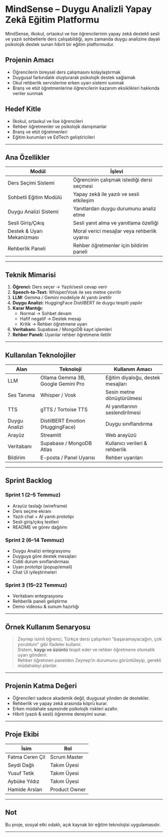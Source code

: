 # MindSense – Duygu Analizli Yapay Zekâ Eğitim Platformu

MindSense, ilkokul, ortaokul ve lise öğrencilerinin yapay zekâ destekli sesli ve yazılı sohbetlerle ders çalışabildiği, aynı zamanda duygu analizine dayalı psikolojik destek sunan hibrit bir eğitim platformudur.

## Projenin Amacı
- Öğrencilerin bireysel ders çalışmasını kolaylaştırmak
- Duygusal farkındalık oluşturarak psikolojik destek sağlamak
- Okul rehberlik servislerine erken uyarı sistemi sunmak  
- Branş ve etüt öğretmenlerine öğrencilerin kazanım eksiklikleri hakkında veriler sunmak
## Hedef Kitle
- İlkokul, ortaokul ve lise öğrencileri  
- Rehber öğretmenler ve psikolojik danışmanlar
- Branş ve etüt öğretmenleri 
- Eğitim kurumları ve EdTech geliştiricileri  

---

## Ana Özellikler
| Modül                        | İşlevi |
|------------------------------|--------|
| Ders Seçimi Sistemi       | Öğrencinin çalışmak istediği dersi seçmesi |
| Sohbetli Eğitim Modülü    | Yapay zekâ ile yazılı ve sesli etkileşim |
| Duygu Analizi Sistemi     | Yanıtlardan duygu durumunu analiz etme |
| Sesli Giriş/Çıkış         | Sesli yanıt alma ve yanıtlama özelliği |
| Destek & Uyarı Mekanizması | Moral verici mesajlar veya rehberlik uyarısı |
| Rehberlik Paneli        | Rehber öğretmenler için bildirim paneli |

---

## Teknik Mimarisi
1. **Öğrenci:** Ders seçer → Yazılı/sesli cevap verir
2. **Speech-to-Text:** Whisper/Vosk ile ses metne çevrilir
3. **LLM:** Gemma / Gemini modeliyle AI yanıtı üretilir
4. **Duygu Analizi:** HuggingFace DistilBERT ile duygu tespiti yapılır
5. **Karar Mantığı:**  
   - Normal → Sohbet devam  
   - Hafif negatif → Destek mesajı  
   - Kritik → Rehber öğretmene uyarı  
6. **Veritabanı:** Supabase / MongoDB kayıt işlemleri  
7. **Rehber Paneli:** Uyarılar rehber öğretmene iletilir

---

## Kullanılan Teknolojiler
| Alan         | Teknoloji                                 | Kullanım Amacı                     |
|--------------|-------------------------------------------|------------------------------------|
| LLM          | Ollama Gemma 3B, Google Gemini Pro         | Eğitim diyaloğu, destek mesajları  |
| Ses Tanıma   | Whisper / Vosk                             | Sesin metne dönüştürülmesi         |
| TTS          | gTTS / Tortoise TTS                        | AI yanıtlarının seslendirilmesi    |
| Duygu Analizi| DistilBERT Emotion (HuggingFace)           | Duygu sınıflandırma                 |
| Arayüz       | Streamlit                                  | Web arayüzü                        |
| Veritabanı   | Supabase / MongoDB Atlas                   | Kullanıcı verileri & rehberlik     |
| Bildirim     | E-posta / Panel Uyarısı                    | Rehber uyarıları                    |

---

## Sprint Backlog
### Sprint 1 (2–5 Temmuz)
- Arayüz taslağı (wireframe)
- Ders seçme ekranı
- Yazılı chat + AI yanıtı prototipi
- Sesli giriş/çıkış testleri
- README ve görev dağılımı

### Sprint 2 (6–14 Temmuz)
- Duygu Analizi entegrasyonu
- Duyguya göre destek mesajları
- Ciddi durum sınıflandırması
- Uyarı prototipi (popup/email)
- Chat UI iyileştirmeleri

### Sprint 3 (15–22 Temmuz)
- Veritabanı entegrasyonu
- Rehberlik paneli geliştirme
- Demo videosu & sunum hazırlığı

---

## Örnek Kullanım Senaryosu
> Zeynep isimli öğrenci, Türkçe dersi çalışırken "başaramayacağım, çok yoruldum" gibi ifadeler kullanır.  
> Sistem, **kaygı ve üzüntü** tespit eder ve rehber öğretmene otomatik uyarı gönderir.  
> Rehber öğretmen panelden Zeynep’in durumunu görüntüleyip, gerekli müdahaleyi planlar.

---

## Projenin Katma Değeri
- Öğrencileri sadece akademik değil, duygusal yönden de destekler.
- Rehberlik ve yapay zekâ arasında köprü kurar.
- Erken müdahale sayesinde psikolojik riskleri azaltır.
- Hibrit (yazılı & sesli) öğrenme deneyimi sunar.

---

## Proje Ekibi
| İsim             | Rol            |
|------------------|----------------|
| Fatma Ceren Çil  | Scrum Master   |
| Seydi Dağlı      | Takım Üyesi    |
| Yusuf Tetik      | Takım Üyesi    |
| Aybüke Yıldız    | Takım Üyesi    |
| Hamide Arslan    | Product Owner  |

---

## Not
Bu proje, sosyal etki odaklı, açık kaynak bir eğitim teknolojisi uygulamasıdır.

---


